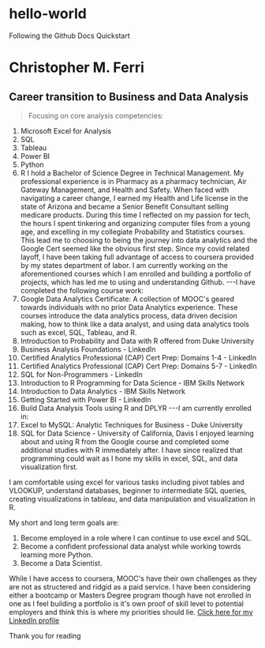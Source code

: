 # hello-world
Following the Github Docs Quickstart
# **Christopher M. Ferri**
## Career transition to Business and Data Analysis 
 
> Focusing on core analysis competencies:
1. Microsoft Excel for Analysis
2. SQL
3. Tableau
4. Power BI
5. Python
6. R
I hold a Bachelor of Science Degree in Technical Management. My professional experience is in Pharmacy as a pharmacy technician, Air Gateway Management, and Health and Safety. When faced with navigating a career change, I earned my Health and Life license in the state of Arizona and became a Senior Benefit Consultant selling medicare products. During this time I reflected on my passion for tech, the hours I spent tinkering and organizing computer files from a young age, and excelling in my collegiate Probability and Statistics courses. This lead me to choosing to being the journey into data analytics and the Google Cert seemed like the obvious first step. Since my covid related layoff, I have been taking full advantage of access to coursera provided by my states department of labor. I am currently working on the aforementioned courses which I am enrolled and building a portfolio of projects, which has led me to using and understanding Github. 
---I have completed the following course work:
1. Google Data Analytics Certificate: A collection of MOOC's geared towards individuals with no prior Data Analytics experience. These courses introduce the data analytics process, data driven decision making, how to think like a data analyst, and using data analytics tools such as excel, SQL, Tableau, and R.
2. Introduction to Probability and Data with R offered from Duke University
3. Business Analysis Foundations - LinkedIn
4. Certified Analytics Professional (CAP) Cert Prep: Domains 1-4 - LinkedIn
5. Certified Analytics Professional (CAP) Cert Prep: Domains 5-7 - LinkedIn
6. SQL for Non-Programmers - LinkedIn
7. Introduction to R Programming for Data Science - IBM Skills Network
8. Introduction to Data Analytics - IBM Skills Network
9. Getting Started with Power BI - LinkedIn
10. Build Data Analysis Tools using R and DPLYR
---I am currently enrolled in:
1. Excel to MySQL: Analytic Techniques for Business - Duke University
2. SQL for Data Science - University of California, Davis
I enjoyed learning about and using R from the Google course and completed some additional studies with R immediately after. I have since realized that programming could wait as I hone my skills in excel, SQL, and data visualization first.

I am comfortable using excel for various tasks including pivot tables and VLOOKUP, understand databases, beginner to intermediate SQL queries, creating visualizations in tableau, and data manipulation and visualization in R. 

My short and long term goals are:
1. Become employed in a role where I can continue to use excel and SQL. 
2. Become a confident professional data analyst while working towrds learning more Python. 
3. Become a Data Scientist.

While I have access to coursera, MOOC's have their own challenges as they are not as structered and ridgid as a paid service. I have been considering either a bootcamp or Masters Degree program though have not enrolled in one as I feel building a portfolio is it's own proof of skill level to potential employers and think this is where my priorities should lie. 
[Click here for my LinkedIn profile](https://www.linkedin.com/in/cmferri85/)

Thank you for reading
